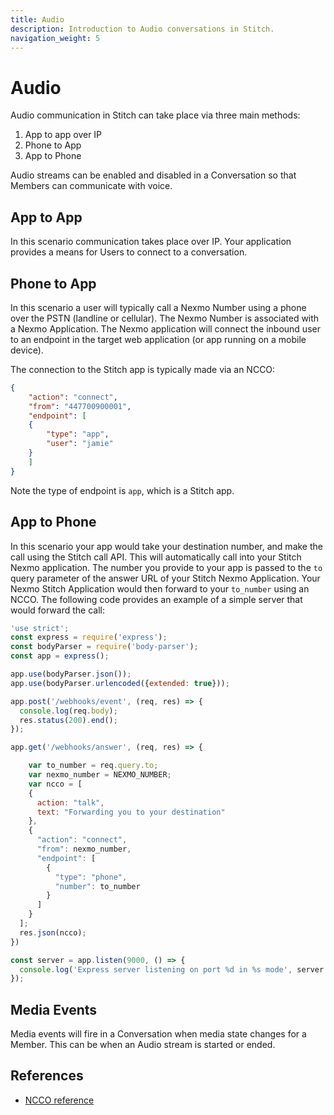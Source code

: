 ```yaml
---
title: Audio
description: Introduction to Audio conversations in Stitch.
navigation_weight: 5
---
```


# Audio

Audio communication in Stitch can take place via three main methods:

1. App to app over IP
2. Phone to App
3. App to Phone

Audio streams can be enabled and disabled in a Conversation so that Members can communicate with voice.

## App to App

In this scenario communication takes place over IP. Your application provides a means for Users to connect to a conversation.

## Phone to App

In this scenario a user will typically call a Nexmo Number using a phone over the PSTN (landline or cellular). The Nexmo Number is associated with a Nexmo Application. The Nexmo application will connect the inbound user to an endpoint in the target web application (or app running on a mobile device).

The connection to the Stitch app is typically made via an NCCO:

``` json
{
    "action": "connect",
    "from": "447700900001",
    "endpoint": [
    {
        "type": "app",
        "user": "jamie"
    }
    ]
}
```

Note the type of endpoint is `app`, which is a Stitch app.

## App to Phone

In this scenario your app would take your destination number, and make the call using the Stitch call API. This will automatically call into your Stitch Nexmo application. The number you provide to your app is passed to the `to` query parameter of the answer URL of your Stitch Nexmo Application. Your Nexmo Stitch Application would then forward to your `to_number` using an NCCO. The following code provides an example of a simple server that would forward the call:

``` javascript
'use strict';
const express = require('express');
const bodyParser = require('body-parser');
const app = express();

app.use(bodyParser.json());
app.use(bodyParser.urlencoded({extended: true}));

app.post('/webhooks/event', (req, res) => {
  console.log(req.body);
  res.status(200).end();
});

app.get('/webhooks/answer', (req, res) => {

    var to_number = req.query.to;
    var nexmo_number = NEXMO_NUMBER;
    var ncco = [
    {
      action: "talk",
      text: "Forwarding you to your destination"
    },
    {
      "action": "connect",
      "from": nexmo_number,
      "endpoint": [
        {
          "type": "phone",
          "number": to_number
        }
      ]
    }
  ];
  res.json(ncco);
})

const server = app.listen(9000, () => {
  console.log('Express server listening on port %d in %s mode', server.address().port, app.settings.env);
});
```

## Media Events

Media events will fire in a Conversation when media state changes for a Member. This can be when an Audio stream is started or ended.

## References

* [NCCO reference](/voice/voice-api/ncco-reference)